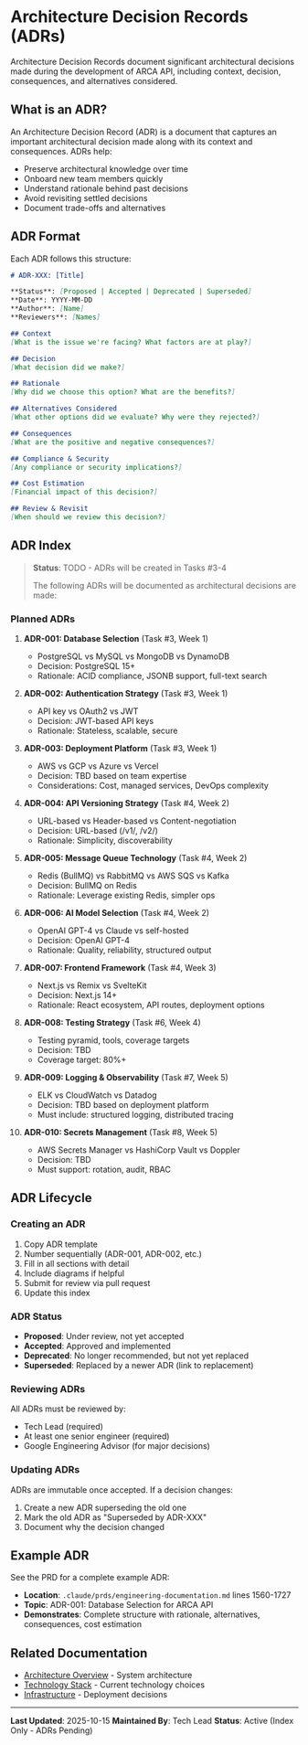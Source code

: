 # Architecture Decision Records (ADRs)

Architecture Decision Records document significant architectural decisions made during the development of ARCA API, including context, decision, consequences, and alternatives considered.

## What is an ADR?

An Architecture Decision Record (ADR) is a document that captures an important architectural decision made along with its context and consequences. ADRs help:

- Preserve architectural knowledge over time
- Onboard new team members quickly
- Understand rationale behind past decisions
- Avoid revisiting settled decisions
- Document trade-offs and alternatives

## ADR Format

Each ADR follows this structure:

```markdown
# ADR-XXX: [Title]

**Status**: [Proposed | Accepted | Deprecated | Superseded]
**Date**: YYYY-MM-DD
**Author**: [Name]
**Reviewers**: [Names]

## Context
[What is the issue we're facing? What factors are at play?]

## Decision
[What decision did we make?]

## Rationale
[Why did we choose this option? What are the benefits?]

## Alternatives Considered
[What other options did we evaluate? Why were they rejected?]

## Consequences
[What are the positive and negative consequences?]

## Compliance & Security
[Any compliance or security implications?]

## Cost Estimation
[Financial impact of this decision?]

## Review & Revisit
[When should we review this decision?]
```

## ADR Index

> **Status**: TODO - ADRs will be created in Tasks #3-4
>
> The following ADRs will be documented as architectural decisions are made:

### Planned ADRs

1. **ADR-001: Database Selection** (Task #3, Week 1)
   - PostgreSQL vs MySQL vs MongoDB vs DynamoDB
   - Decision: PostgreSQL 15+
   - Rationale: ACID compliance, JSONB support, full-text search

2. **ADR-002: Authentication Strategy** (Task #3, Week 1)
   - API key vs OAuth2 vs JWT
   - Decision: JWT-based API keys
   - Rationale: Stateless, scalable, secure

3. **ADR-003: Deployment Platform** (Task #3, Week 1)
   - AWS vs GCP vs Azure vs Vercel
   - Decision: TBD based on team expertise
   - Considerations: Cost, managed services, DevOps complexity

4. **ADR-004: API Versioning Strategy** (Task #4, Week 2)
   - URL-based vs Header-based vs Content-negotiation
   - Decision: URL-based (/v1/, /v2/)
   - Rationale: Simplicity, discoverability

5. **ADR-005: Message Queue Technology** (Task #4, Week 2)
   - Redis (BullMQ) vs RabbitMQ vs AWS SQS vs Kafka
   - Decision: BullMQ on Redis
   - Rationale: Leverage existing Redis, simpler ops

6. **ADR-006: AI Model Selection** (Task #4, Week 2)
   - OpenAI GPT-4 vs Claude vs self-hosted
   - Decision: OpenAI GPT-4
   - Rationale: Quality, reliability, structured output

7. **ADR-007: Frontend Framework** (Task #4, Week 3)
   - Next.js vs Remix vs SvelteKit
   - Decision: Next.js 14+
   - Rationale: React ecosystem, API routes, deployment options

8. **ADR-008: Testing Strategy** (Task #6, Week 4)
   - Testing pyramid, tools, coverage targets
   - Decision: TBD
   - Coverage target: 80%+

9. **ADR-009: Logging & Observability** (Task #7, Week 5)
   - ELK vs CloudWatch vs Datadog
   - Decision: TBD based on deployment platform
   - Must include: structured logging, distributed tracing

10. **ADR-010: Secrets Management** (Task #8, Week 5)
    - AWS Secrets Manager vs HashiCorp Vault vs Doppler
    - Decision: TBD
    - Must support: rotation, audit, RBAC

## ADR Lifecycle

### Creating an ADR

1. Copy ADR template
2. Number sequentially (ADR-001, ADR-002, etc.)
3. Fill in all sections with detail
4. Include diagrams if helpful
5. Submit for review via pull request
6. Update this index

### ADR Status

- **Proposed**: Under review, not yet accepted
- **Accepted**: Approved and implemented
- **Deprecated**: No longer recommended, but not yet replaced
- **Superseded**: Replaced by a newer ADR (link to replacement)

### Reviewing ADRs

All ADRs must be reviewed by:
- Tech Lead (required)
- At least one senior engineer (required)
- Google Engineering Advisor (for major decisions)

### Updating ADRs

ADRs are immutable once accepted. If a decision changes:
1. Create a new ADR superseding the old one
2. Mark the old ADR as "Superseded by ADR-XXX"
3. Document why the decision changed

## Example ADR

See the PRD for a complete example ADR:
- **Location**: `.claude/prds/engineering-documentation.md` lines 1560-1727
- **Topic**: ADR-001: Database Selection for ARCA API
- **Demonstrates**: Complete structure with rationale, alternatives, consequences, cost estimation

## Related Documentation

- [Architecture Overview](../README.md) - System architecture
- [Technology Stack](../02-services.md) - Current technology choices
- [Infrastructure](../04-infrastructure.md) - Deployment decisions

---

**Last Updated**: 2025-10-15
**Maintained By**: Tech Lead
**Status**: Active (Index Only - ADRs Pending)
